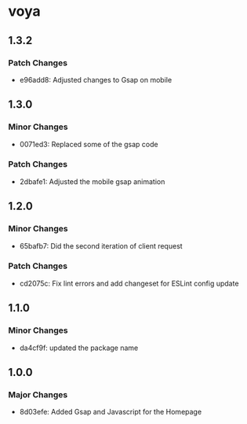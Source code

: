 # voya

## 1.3.2

### Patch Changes

- e96add8: Adjusted changes to Gsap on mobile

## 1.3.0

### Minor Changes

- 0071ed3: Replaced some of the gsap code

### Patch Changes

- 2dbafe1: Adjusted the mobile gsap animation

## 1.2.0

### Minor Changes

- 65bafb7: Did the second iteration of client request

### Patch Changes

- cd2075c: Fix lint errors and add changeset for ESLint config update

## 1.1.0

### Minor Changes

- da4cf9f: updated the package name

## 1.0.0

### Major Changes

- 8d03efe: Added Gsap and Javascript for the Homepage
